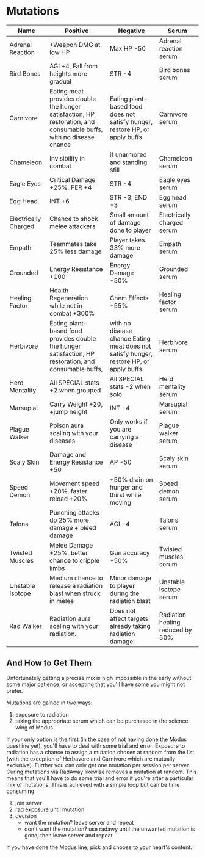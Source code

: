 # Mutations

| Name  | Positive  | Negative  | Serum |
|-      |-          |-          |-      |
|Adrenal Reaction	    |+Weapon DMG at low HP	                |Max HP -50	|Adrenal reaction serum|
|Bird Bones	            |AGI +4, Fall from heights more gradual	|STR -4	|Bird bones serum|
|Carnivore	            |Eating meat provides double the hunger satisfaction, HP restoration, and consumable buffs, with no disease chance|Eating plant-based food does not satisfy hunger, restore HP, or apply buffs	|Carnivore serum|	
|Chameleon	            |Invisibility in combat |if unarmored and standing still |Chameleon serum
|Eagle Eyes	            |Critical Damage +25%, PER +4	|STR -4	|Eagle eyes serum
|Egg Head	            |INT +6	|STR -3, END -3	|Egg head serum
|Electrically Charged	|Chance to shock melee attackers	|Small amount of damage done to player	|Electrically charged serum
|Empath	                |Teammates take 25% less damage	|Player takes 33% more damage	|Empath serum
|Grounded	            |Energy Resistance +100	|Energy Damage -50%	|Grounded serum
|Healing Factor	        |Health Regeneration while not in combat +300%	| Chem Effects -55%	|Healing factor serum
|Herbivore	            |Eating plant-based food provides double the hunger satisfaction, HP restoration, and consumable buffs, |with no disease chance	Eating meat does not satisfy hunger, restore HP, or apply buffs	|Herbivore serum
|Herd Mentality	        |All SPECIAL stats +2 when grouped	|All SPECIAL stats -2 when solo	|Herd mentality serum
|Marsupial	            |Carry Weight +20, +jump height	|INT -4	|Marsupial serum
|Plague Walker	        |Poison aura scaling with your diseases	|Only works if you are carrying a disease	|Plague walker serum
|Scaly Skin	            |Damage and Energy Resistance +50	|AP -50	|Scaly skin serum
|Speed Demon            |Movement speed +20%, faster reload +20%	|+50% drain on hunger and thirst while moving	|Speed demon serum
|Talons	                |Punching attacks do 25% more damage + bleed damage	|AGI -4	|Talons serum	
|Twisted Muscles	    |Melee Damage +25%, better chance to cripple limbs	|Gun accuracy -50%	|Twisted muscles serum
|Unstable Isotope	    |Medium chance to release a radiation blast when struck in melee	|Minor damage to player during the radiation blast	|Unstable isotope serum
|Rad Walker	            |Radiation aura scaling with your radiation. |Does not affect targets already taking radiation damage.	|Radiation healing reduced by 50%


## And How to Get Them
Unfortunately getting a precise mix is nigh impossible in the early without some major patience, or accepting that you'll have some you might not prefer. 

Mutations are gained in two ways:
1. exposure to radiation
2. taking the appropriate serum which can be purchased in the science wing of Modus

If your only option is the first (in the case of not having done the Modus questline yet), you'll have to deal with some trial and error. Exposure to radiation has a chance to assign a mutation chosen at random from the list (with the exception of Herbavore and Carnivore which are mutually exclusive). Further you can only get one mutation per session per server. Curing mutations via RadAway likewise removes a mutation at random. 
This means that you'll have to do some trial and error if you're after a particular mix of mutations. 
This is achieved with a simple loop but can be time consuming
1. join server
2. rad exposure until mutation
3. decision
    - want the mutation? leave server and repeat
    - don't want the mutation? use radawy until the unwanted mutation is gone, then leave server and repeat

If you have done the Modus line, pick and choose to your heart's content.